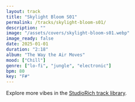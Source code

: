 ```yaml
---
layout: track
title: "Skylight Bloom S01"
permalink: /tracks/skylight-bloom-s01/
description: ""
image: "/assets/covers/skylight-bloom-s01.webp"
image_ready: false
date: 2025-01-01
duration: "2:18"
album: "The Way the Air Moves"
mood: ["Chill"]
genre: ["lo-fi", "jungle", "electronic"]
bpm: 80
key: "F#"
---
```


Explore more vibes in the [StudioRich track library](/tracks/).
